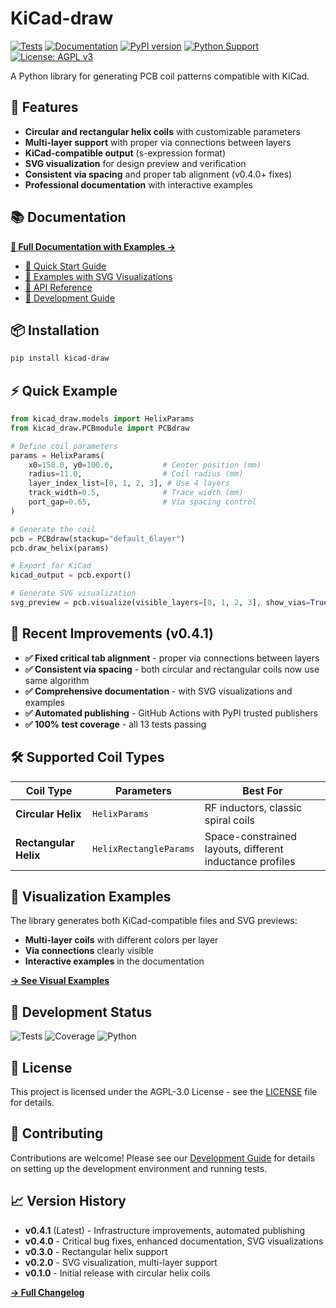 # KiCad-draw

[![Tests](https://github.com/t-sasatani/KiCad-draw/actions/workflows/pytest.yml/badge.svg)](https://github.com/t-sasatani/KiCad-draw/actions/workflows/pytest.yml)
[![Documentation](https://github.com/t-sasatani/KiCad-draw/actions/workflows/docs.yml/badge.svg)](https://github.com/t-sasatani/KiCad-draw/actions/workflows/docs.yml)
[![PyPI version](https://badge.fury.io/py/kicad-draw.svg)](https://badge.fury.io/py/kicad-draw)
[![Python Support](https://img.shields.io/pypi/pyversions/kicad-draw.svg)](https://pypi.org/project/kicad-draw/)
[![License: AGPL v3](https://img.shields.io/badge/License-AGPL_v3-blue.svg)](https://www.gnu.org/licenses/agpl-3.0)

A Python library for generating PCB coil patterns compatible with KiCad.

## 🚀 Features

- **Circular and rectangular helix coils** with customizable parameters
- **Multi-layer support** with proper via connections between layers  
- **KiCad-compatible output** (s-expression format)
- **SVG visualization** for design preview and verification
- **Consistent via spacing** and proper tab alignment (v0.4.0+ fixes)
- **Professional documentation** with interactive examples

## 📚 Documentation

**[📖 Full Documentation with Examples →](https://t-sasatani.github.io/KiCad-draw/)**

- [🚀 Quick Start Guide](https://t-sasatani.github.io/KiCad-draw/quickstart.html)
- [🎨 Examples with SVG Visualizations](https://t-sasatani.github.io/KiCad-draw/examples.html)
- [📘 API Reference](https://t-sasatani.github.io/KiCad-draw/api.html)
- [🔧 Development Guide](https://t-sasatani.github.io/KiCad-draw/dev.html)

## 📦 Installation

```bash
pip install kicad-draw
```

## ⚡ Quick Example

```python
from kicad_draw.models import HelixParams
from kicad_draw.PCBmodule import PCBdraw

# Define coil parameters
params = HelixParams(
    x0=150.0, y0=100.0,           # Center position (mm)
    radius=11.0,                  # Coil radius (mm)
    layer_index_list=[0, 1, 2, 3], # Use 4 layers
    track_width=0.5,              # Trace width (mm)
    port_gap=0.65,                # Via spacing control
)

# Generate the coil
pcb = PCBdraw(stackup="default_6layer")
pcb.draw_helix(params)

# Export for KiCad
kicad_output = pcb.export()

# Generate SVG visualization  
svg_preview = pcb.visualize(visible_layers=[0, 1, 2, 3], show_vias=True)
```

## 🎯 Recent Improvements (v0.4.1)

- **✅ Fixed critical tab alignment** - proper via connections between layers
- **✅ Consistent via spacing** - both circular and rectangular coils now use same algorithm
- **✅ Comprehensive documentation** - with SVG visualizations and examples
- **✅ Automated publishing** - GitHub Actions with PyPI trusted publishers
- **✅ 100% test coverage** - all 13 tests passing

## 🛠️ Supported Coil Types

| Coil Type | Parameters | Best For |
|-----------|------------|----------|
| **Circular Helix** | `HelixParams` | RF inductors, classic spiral coils |
| **Rectangular Helix** | `HelixRectangleParams` | Space-constrained layouts, different inductance profiles |

## 🎨 Visualization Examples

The library generates both KiCad-compatible files and SVG previews:

- **Multi-layer coils** with different colors per layer
- **Via connections** clearly visible
- **Interactive examples** in the documentation

[**→ See Visual Examples**](https://t-sasatani.github.io/KiCad-draw/examples.html)

## 🧪 Development Status

![Tests](https://img.shields.io/badge/tests-13%2F13%20passing-brightgreen)
![Coverage](https://img.shields.io/badge/coverage-100%25-brightgreen)
![Python](https://img.shields.io/badge/python-3.9%20%7C%203.10%20%7C%203.11%20%7C%203.12-blue)

## 📄 License

This project is licensed under the AGPL-3.0 License - see the [LICENSE](LICENSE) file for details.

## 🤝 Contributing

Contributions are welcome! Please see our [Development Guide](https://t-sasatani.github.io/KiCad-draw/dev.html) for details on setting up the development environment and running tests.

## 📈 Version History

- **v0.4.1** (Latest) - Infrastructure improvements, automated publishing
- **v0.4.0** - Critical bug fixes, enhanced documentation, SVG visualizations  
- **v0.3.0** - Rectangular helix support
- **v0.2.0** - SVG visualization, multi-layer support
- **v0.1.0** - Initial release with circular helix coils

[**→ Full Changelog**](https://t-sasatani.github.io/KiCad-draw/changelog.html)
